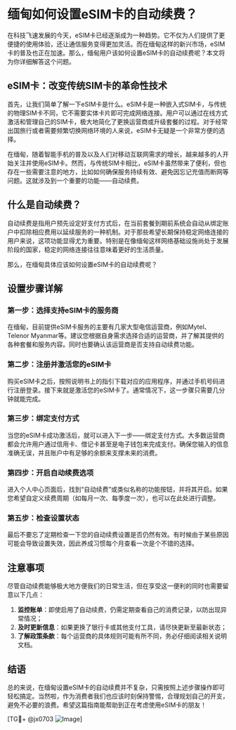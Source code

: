# 缅甸如何设置eSIM卡的自动续费？

在科技飞速发展的今天，eSIM卡已经逐渐成为一种趋势。它不仅为人们提供了更便捷的使用体验，还让通信服务变得更加灵活。而在缅甸这样的新兴市场，eSIM卡的普及也正在加速。那么，缅甸用户该如何设置eSIM卡的自动续费呢？本文将为你详细解答这个问题。

## eSIM卡：改变传统SIM卡的革命性技术

首先，让我们简单了解一下eSIM卡是什么。eSIM卡是一种嵌入式SIM卡，与传统的物理SIM卡不同，它不需要实体卡片即可完成网络连接。用户可以通过在线方式激活和管理自己的SIM卡，极大地简化了更换运营商或升级套餐的过程。对于经常出国旅行或者需要频繁切换网络环境的人来说，eSIM卡无疑是一个非常方便的选择。

在缅甸，随着智能手机的普及以及人们对移动互联网需求的增长，越来越多的人开始关注并使用eSIM卡。然而，与传统SIM卡相比，eSIM卡虽然带来了便利，但也存在一些需要注意的地方，比如如何确保服务持续有效、避免因忘记充值而断网等问题。这就涉及到一个重要的功能——自动续费。

## 什么是自动续费？

自动续费是指用户预先设定好支付方式后，在当前套餐到期前系统会自动从绑定账户中扣除相应费用以延续服务的一种机制。对于那些希望长期保持稳定网络连接的用户来说，这项功能显得尤为重要。特别是在像缅甸这样网络基础设施尚处于发展阶段的国家，稳定的网络连接往往意味着更好的生活质量。

那么，在缅甸具体应该如何设置eSIM卡的自动续费呢？

## 设置步骤详解

### 第一步：选择支持eSIM卡的服务商
在缅甸，目前提供eSIM卡服务的主要有几家大型电信运营商，例如Mytel、Telenor Myanmar等。建议您根据自身需求选择合适的运营商，并了解其提供的各种套餐和服务内容。同时也要确认该运营商是否支持自动续费功能。

### 第二步：注册并激活您的eSIM卡
购买eSIM卡之后，按照说明书上的指引下载对应的应用程序，并通过手机号码进行注册登录。接下来就是激活您的eSIM卡了。通常情况下，这一步骤只需要几分钟就能完成。

### 第三步：绑定支付方式
当您的eSIM卡成功激活后，就可以进入下一步——绑定支付方式。大多数运营商都会允许用户通过信用卡、借记卡甚至是电子钱包来完成支付。确保您输入的信息准确无误，并且账户中有足够的余额来支撑未来的消费。

### 第四步：开启自动续费选项
进入个人中心页面后，找到“自动续费”或类似名称的功能按钮，并将其开启。如果您希望自定义续费周期（如每月一次、每季度一次），也可以在此处进行调整。

### 第五步：检查设置状态
最后不要忘了定期检查一下您的自动续费设置是否仍然有效。有时候由于某些原因可能会导致设置失效，因此养成习惯每个月查看一次是个不错的选择。

## 注意事项
尽管自动续费能够极大地方便我们的日常生活，但在享受这一便利的同时也需要留意以下几点：
1. **监控账单**：即使启用了自动续费，仍需定期查看自己的消费记录，以防出现异常情况；
2. **及时更新信息**：如果更换了银行卡或其他支付工具，请尽快更新至最新状态；
3. **了解政策条款**：每个运营商的具体规则可能有所不同，务必仔细阅读相关说明文档。

## 结语
总的来说，在缅甸设置eSIM卡的自动续费并不复杂，只需按照上述步骤操作即可轻松搞定。当然啦，作为消费者我们也应该时刻保持警惕，合理规划自己的开支，避免不必要的浪费。希望这篇指南能帮助到正在考虑使用eSIM卡的朋友！

[TG💪+ @jx0703 ![Image](https://github.com/user-attachments/assets/dbca1d08-cadb-493c-b0ec-ad6f7a83f270)]